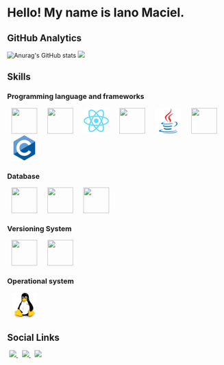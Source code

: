 # Hello! My name is Iano Maciel. 

## GitHub Analytics
<!-- GIT STATS -->
![Anurag's GitHub stats](https://github-readme-stats.vercel.app/api?username=IanoMaciel&show_icons=true&theme=highcontrast)
 <img height="180em" src="https://github-readme-stats.vercel.app/api/top-langs/?username=IanoMaciel&layout=compact&langs_count=7&theme=highcontrast"/>
 

## Skills
<!-- DEVICON -->
### Programming language and frameworks
<div display="inline-block">
 <!--Typescript-->
  <img width="60px" height="60px" style="margin: 0 10px;" src="https://cdn.jsdelivr.net/gh/devicons/devicon/icons/typescript/typescript-original.svg">
 <!--Javascript-->
  <img width="60px" height="60px" style="margin: 0 10px;" src="https://cdn.jsdelivr.net/gh/devicons/devicon/icons/javascript/javascript-original.svg">
 <!--React-->
  <img width="60px" height="60px" style="margin: 0 10px;" src="https://raw.githubusercontent.com/devicons/devicon/master/icons/react/react-original.svg">
 <!--NodeJs-->
  <img width="60px" height="60px" style="margin: 0 10px;" src="https://cdn.jsdelivr.net/gh/devicons/devicon/icons/nodejs/nodejs-original.svg">
<!--Java-->
  <img width="60px" height="60px" style="margin: 0 10px;" src="https://raw.githubusercontent.com/devicons/devicon/master/icons/java/java-original.svg">
<!--Spring-->
  <img width="60px" height="60px" style="margin: 0 10px;" src="https://cdn.jsdelivr.net/gh/devicons/devicon/icons/spring/spring-original-wordmark.svg">
<!--C language-->
  <img width="60px" height="60px" style="margin: 0 10px;" src="https://raw.githubusercontent.com/devicons/devicon/master/icons/c/c-original.svg"> 
</div>

### Database
<div display="inline-block">
  <img width="60px" height="60px" style="margin: 0 10px;" src="https://cdn.jsdelivr.net/gh/devicons/devicon/icons/mongodb/mongodb-original-wordmark.svg">
  <img width="60px" height="60px" style="margin: 0 10px;" src="https://cdn.jsdelivr.net/gh/devicons/devicon/icons/postgresql/postgresql-original-wordmark.svg">
  <img width="60px" height="60px" style="margin: 0 10px;" src="https://cdn.jsdelivr.net/gh/devicons/devicon/icons/mysql/mysql-original-wordmark.svg">
</div>

### Versioning System
<div display="inline-block">
  <img width="60px" height="60px" style="margin: 0 10px;" src="https://cdn.jsdelivr.net/gh/devicons/devicon/icons/git/git-original.svg" />
  <img width="60px" height="60px" style="margin: 0 10px;" src="https://cdn.jsdelivr.net/gh/devicons/devicon/icons/github/github-original.svg" />
</div>

### Operational system
<div display="inline-block">
  <img width="60px" height="60px" style="margin: 0 10px;" src="https://raw.githubusercontent.com/devicons/devicon/master/icons/linux/linux-original.svg">
</div>
 
<!-- contato -->
 ## Social Links
 <div display="flex">
    <a style="margin: 0 5px;" href="https://www.linkedin.com/in/iano-maciel-52a7401ba/">
      <img src="https://img.shields.io/badge/-LinkedIn-%230077B5?style=for-the-badge&logo=linkedin&logoColor=white" target="_blank">
    </a>
    <a style="margin: 0 5px;" href="https://www.instagram.com/ianooo_/">
      <img src="https://img.shields.io/badge/-Instagram-%23E4405F?style=for-the-badge&logo=instagram&logoColor=white" target="_blank">
    </a>
    <a style="margin: 0 4px;" href="mailto:ianomaciel6385@gmail.com">
      <img src="https://img.shields.io/badge/-Gmail-%23333?style=for-the-badge&logo=gmail&logoColor=white" target="_blank">
    </a>
 </div>     
 

